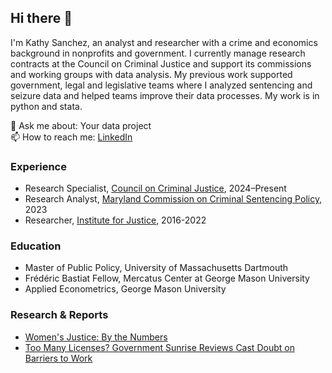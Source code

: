## Hi there 👋

I'm Kathy Sanchez, an analyst and researcher with a crime and economics background in nonprofits and government. I currently manage research contracts at the Council on Criminal Justice and support its commissions and working groups with data analysis. My previous work supported government, legal and legislative teams where I analyzed sentencing and seizure data and helped teams improve their data processes. My work is in python and stata.

💬 Ask me about: Your data project    
📫 How to reach me: [LinkedIn](https://www.linkedin.com/in/kathy-sanchez-/)

### Experience
- Research Specialist, [Council on Criminal Justice](https://counciloncj.org/), 2024–Present
- Research Analyst, [Maryland Commission on Criminal Sentencing Policy](https://msccsp.org/), 2023
- Researcher, [Institute for Justice](https://ij.org/), 2016-2022

### Education
- Master of Public Policy, University of Massachusetts Dartmouth
- Frédéric Bastiat Fellow, Mercatus Center at George Mason University
- Applied Econometrics, George Mason University

### Research & Reports
- [Women's Justice: By the Numbers](https://counciloncj.org/womens-justice-by-the-numbers/) 
- [Too Many Licenses? Government Sunrise Reviews Cast Doubt on Barriers to Work](https://ij.org/report/too-many-licenses/)


<!--
**kathysanchez/kathysanchez** is a ✨ _special_ ✨ repository because its `README.md` (this file) appears on your GitHub profile.


Here are some ideas to get you started:

- 🔭 I’m currently working on ...
- 🌱 I’m currently learning ...
- 👯 I’m looking to collaborate on ...
- 🤔 I’m looking for help with ...
- 💬 Ask me about ...
- 📫 How to reach me: ...
- 😄 Pronouns: ...
- ⚡ Fun fact: ...
-->
